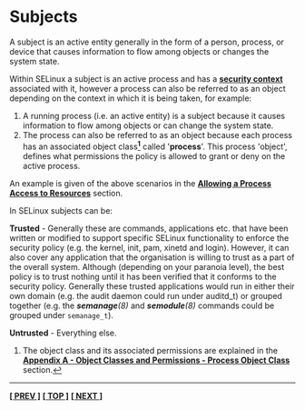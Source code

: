 # Subjects

A subject is an active entity generally in the form of a person,
process, or device that causes information to flow among objects or
changes the system state.

Within SELinux a subject is an active process and has a
[**security context**](security_context.md#security-context) associated with
it, however a process can also be referred to as an object depending on the
context in which it is being taken, for example:

1.  A running process (i.e. an active entity) is a subject because it
    causes information to flow among objects or can change the system
    state.
2.  The process can also be referred to as an object because each
    process has an associated object class<a href="#fns1" class="footnote-ref" id="fnsub1"><strong><sup>1</sup></strong></a>
    called '**process**'. This process 'object', defines what permissions the
    policy is allowed to grant or deny on the active process.

An example is given of the above scenarios in the
[**Allowing a Process Access to Resources**](objects.md#allowing-a-process-access-to-resources)
section.

In SELinux subjects can be:

**Trusted** - Generally these are commands, applications etc. that have
been written or modified to support specific SELinux functionality to
enforce the security policy (e.g. the kernel, init, pam, xinetd and
login). However, it can also cover any application that the organisation
is willing to trust as a part of the overall system. Although (depending
on your paranoia level), the best policy is to trust nothing until it
has been verified that it conforms to the security policy. Generally
these trusted applications would run in either their own domain (e.g.
the audit daemon could run under auditd\_t) or grouped together (e.g.
the ***semanage**(8)* and ***semodule**(8)* commands could be grouped
under `semanage_t`).

**Untrusted** - Everything else.


<section class="footnotes">
<ol>
<li id="fns1"><p>The object class and its associated permissions are explained in the <strong><a href="object_classes_permissions.md#process-object-class"> Appendix A - Object Classes and Permissions - Process Object Class</a></strong> section.<a href="#fnsub1" class="footnote-back">↩</a></p></li>
</ol>
</section>



<!-- %CUTHERE% -->

---
**[[ PREV ]](security_context.md)** **[[ TOP ]](#)** **[[ NEXT ]](objects.md)**
